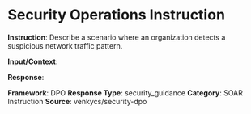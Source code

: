 # Security Operations Instruction

**Instruction**: Describe a scenario where an organization detects a suspicious network traffic pattern.

**Input/Context**: 

**Response**: 

**Framework**: DPO
**Response Type**: security_guidance
**Category**: SOAR Instruction
**Source**: venkycs/security-dpo
